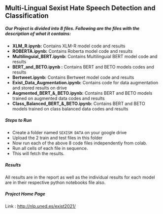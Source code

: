 ## Multi-Lingual Sexist Hate Speech Detection and Classification

##### Our Project is divided into 8 files. Following are the files with the description of what it contains:
- **XLM_R.ipynb:** Contains XLM-R model code and results
- **ROBERTA.ipynb:** Contains Roberta model code and results
- **Multilinguial_BERT.ipynb:** Contains Multilinguial BERT model code and results
- **BERT_and_BETO.ipynb :** Contains BERT and BETO models codes and results
- **Bertweet.ipynb:** Contains Bertweet model code and results
- **Exist_Data_Augmentation.ipynb:** Contains code for data augmentation and stored results on drive
- **Augmented_BERT_&_BETO.ipynb:** Contains BERT and BETO models trained on augmented data codes and results
- **Class_Balanced_BERT_&_BETO.ipynb:** Contains BERT and BETO models trained on class balanced data codes and results

##### Steps to Run
- Create a folder named `SEXISM DATA` on your google drive
- Upload the 2 train and test files in this folder
- Now run each of the above 8 code files independently from colab.
- Run all cells of each file in sequence.
- This will fetch the results.

##### Results
All results are in the report as well as the individual results for each model are in their respective python notebooks file also.

##### Project Home Page
Link : http://nlp.uned.es/exist2021/
             
